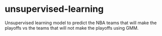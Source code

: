 # unsupervised-learning
Unsupervised learning model to predict the NBA teams that will make the playoffs vs the teams that will not make the playoffs using GMM.
